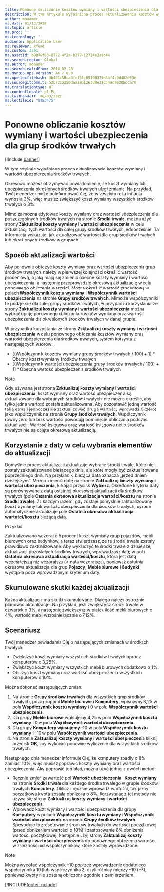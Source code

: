 ```yaml
---
title: Ponowne obliczanie kosztów wymiany i wartości ubezpieczenia dla grup środków trwałych
description: W tym artykule wyjaśniono proces aktualizowania kosztów wymiany i wartości ubezpieczenia środków trwałych.
author: moaamer
ms.date: 01/12/2018
ms.topic: article
ms.prod: ''
ms.technology: ''
audience: Application User
ms.reviewer: kfend
ms.custom: 3261
ms.assetid: b8876f83-8772-4f2a-b277-12724e2a0c44
ms.search.region: Global
ms.author: moaamer
ms.search.validFrom: 2016-02-28
ms.dyn365.ops.version: AX 7.0.0
ms.openlocfilehash: 3b461438ca3fef36e69100379e84f4c0d402e53e
ms.sourcegitcommit: 52b7225350daa29b1263d8e29c54ac9e20bcca70
ms.translationtype: HT
ms.contentlocale: pl-PL
ms.lasthandoff: 06/03/2022
ms.locfileid: "8853475"
---
```

# <a name="recalculate-replacement-costs-and-insured-values-for-fixed-asset-groups"></a>Ponowne obliczanie kosztów wymiany i wartości ubezpieczenia dla grup środków trwałych

[!include [banner](../includes/banner.md)]

W tym artykule wyjaśniono proces aktualizowania kosztów wymiany i wartości ubezpieczenia środków trwałych.

Okresowo możesz otrzymywać powiadomienie, że koszt wymiany lub ubezpieczenia określonych środków trwałych uległ zmianie. Na przykład, Twój menedżer może poinformować Cię, że w zeszłym roku inflacja wynosiła 3%, więc musisz zwiększyć koszt wymiany wszystkich środków trwałych o 3%. 

Mimo że można edytować koszty wymiany oraz wartości ubezpieczenia dla poszczególnych środków trwałych na stronie **Środki trwałe**, można użyć strony **Zaktualizuj koszty wymiany i wartości ubezpieczenia** w celu aktualizacji tych wartości dla całej grupy środków trwałych jednocześnie. Ta informacja wskazuje, jak aktualizować wartości dla grup środków trwałych lub określonych środków w grupach.

## <a name="how-values-are-updated"></a> Sposób aktualizacji wartości
Aby ponownie obliczyć koszty wymiany oraz wartości ubezpieczenia grup środków trwałych, należy w pierwszej kolejności określić wartość procentową, o jaką mają się zmienić obecne koszty wymiany i wartości ubezpieczenia, a następnie przeprowadzić okresową aktualizację w celu ponownego obliczenia wartości. Można określić wartość procentową w polach **Współczynnik kosztu wymiany** i **Współczynnik wartości ubezpieczenia** na stronie **Grupy środków trwałych**. Mimo że współczynniki te podaje się dla całej grupy środków trwałych, w przypadku korzystania ze strony **Zaktualizuj koszty wymiany i wartości ubezpieczenia** można wybrać opcję ponownego obliczania kosztów wymiany oraz wartości ubezpieczenia dla określonych środków trwałych w danej grupie. 

W przypadku korzystania ze strony **Zaktualizuj koszty wymiany i wartości ubezpieczenia** w celu ponownego obliczania kosztów wymiany oraz wartości ubezpieczenia dla środków trwałych, system korzysta z następujących wzorów:

-   \[(Współczynnik kosztów wymiany grupy środków trwałych / 100) + 1\] \* Obecny koszt wymiany środków trwałych
-   \[(Współczynnik wartości ubezpieczenia grupy środków trwałych / 100) + 1\] \* Obecna wartość ubezpieczenia środków trwałych

> [!NOTE] 
> Gdy używana jest strona **Zaktualizuj koszty wymiany i wartości ubezpieczenia**, koszt wymiany oraz wartość ubezpieczenia są aktualizowane dla wybranych środków trwałych; nie można określić, aby tylko jedna wartość została zaktualizowana. Aby pozostawić jedną wartość taką samą i jednocześnie zaktualizować drugą wartość, wprowadź 0 (zero) jako współczynnik na stronie **Grupy środków trwałych**. Współczynnik równy zero lub brak wartości powodują pominięcie obliczania podczas aktualizacji. Wartość księgowa oraz wartość księgowa netto środków trwałych nie są objęte okresową aktualizacją. 

## <a name="how-to-use-a-date-to-select-which-items-to-update"></a> Korzystanie z daty w celu wybrania elementów do aktualizacji
Domyślnie proces aktualizacji aktualizuje wybrane środki trwałe, które nie zostały zaktualizowane bieżącego dnia, ale które mogły być zaktualizowane poprzedniego dnia. Na przykład &lt; bieżąca data oznacza „przed dniem dzisiejszym”. Można zmienić datę na stronie **Zaktualizuj koszty wymiany i wartości ubezpieczenia**, klikając przycisk **Wybierz**. Określone kryteria daty są porównywane z datą ostatniej okresowej aktualizacji dla środków trwałych (pole **Ostatnia okresowa aktualizacja wartości/kosztu** na stronie **Środki trwałe**). Za każdym razem, gdy zostaje pomyślnie zaktualizowany koszt wymiany lub wartość ubezpieczenia dla środków trwałych, system automatycznie aktualizuje pole **Ostatnia okresowa aktualizacja wartości/kosztu** bieżącą datą. 

Przykład 

Zaktualizowano wczoraj o 5 procent koszt wymiany grup pojazdów, mebli biurowych oraz budynków, a teraz stwierdzasz, że te środki trwałe zostały prawidłowo zaktualizowane. Aby wykluczyć te środki trwałe z dzisiejszej aktualizacji pozostałych środków trwałych, wprowadzasz datę w polu **Ostatnia okresowa aktualizacja wartości/kosztu**, która jest datą wcześniejszą niż wczorajsza (&lt; data wczorajsza), ponieważ ostatnia okresowa aktualizacja dla grup **Pojazdy**, **Meble biurowe** i **Budynki** wystąpiła poza wprowadzonym kryterium daty.

## <a name="cumulative-effect-of-each-update"></a> Skumulowane skutki każdej aktualizacji
Każda aktualizacja ma skutki skumulowane. Dlatego należy ostrożnie planować aktualizacje. Na przykład, jeśli zwiększysz środki trwałe w czwartek o 3%, a następnie zwiększysz w piątek ilość mebli biurowych o 4%, wartość mebli wzrośnie łącznie o 7,12%.

## <a name="scenario"></a>Scenariusz
Twój menedżer powiadamia Cię o następujących zmianach w środkach trwałych:
-   Zwiększyć koszt wymiany wszystkich środków trwałych oprócz komputerów o 3,25%.
-   Zwiększyć koszt wymiany wszystkich mebli biurowych dodatkowo o 1%.
-   Obniżyć koszt wymiany oraz wartość ubezpieczenia wszystkich komputerów o 10%.

Można dokonać następujących zmian:
1.  Na stronie **Grupy środków trwałych** dla wszystkich grup środków trwałych, poza grupami **Meble biurowe** i **Komputery**, wpisujemy 3,25 w polu **Współczynnik kosztu wymiany** i 0 w polu **Współczynnik wartości ubezpieczenia**.
2.  Dla grupy **Meble biurowe** wpisujemy 4,25 w polu **Współczynnik kosztu wymiany** i 0 w polu **Współczynnik wartości ubezpieczenia**.
3.  Dla grupy **Komputery wpisujemy** -10 w polu **Współczynnik kosztu wymiany** i -10 w polu **Współczynnik wartości ubezpieczenia**.
4.  Na stronie **Zaktualizuj koszty wymiany i wartości ubezpieczenia** kliknij przycisk **OK**, aby wykonać ponowne wyliczenie dla wszystkich środków trwałych.

Następnego dnia menedżer informuje Cię, że komputery spadły o 8% zamiast 10%, więc musisz poprawić koszty wymiany oraz wartości ubezpieczenia. Aby poprawić ten błąd, można użyć jednej z dwóch metod:
-   Ręcznie zmień zawartość pól **Wartość ubezpieczenia** i **Koszt wymiany** na stronie **Środki trwałe** dla każdego środka trwałego w grupie środków trwałych **Komputery**. Oblicz i ręcznie wprowadź wartości, tak jakby początkowa kwota została obniżona o 8%. Korzystając z tej metody nie używa się strony **Zaktualizuj koszty wymiany i wartości ubezpieczenia**.
-   Wprowadź koszt wymiany i wartości ubezpieczenia dla grupy **Komputery** w polach **Współczynnik kosztu wymiany** i **Współczynnik wartości ubezpieczenia** na stronie **Grupy środków trwałych**. Spowoduje to zresetowanie środków trwałych do wartości początkowej (przed obniżeniem wartości o 10%) i zastosowanie 8% obniżenia wartości początkowej. Następnie użyj strony **Zaktualizuj koszty wymiany i wartości ubezpieczenia** do ponownego obliczenia wartości, w zależności od współczynników, które zostały wprowadzone.

> [!NOTE]  
> Można wycofać współczynnik –10 poprzez wprowadzenie dodatniego współczynnika 10 (lub współczynnika 2, czyli różnicy między –10 i –8), ponieważ kwoty nie zostaną obliczone zgodnie z zamierzeniem. 







[!INCLUDE[footer-include](../../includes/footer-banner.md)]
